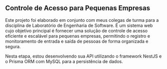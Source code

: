 ## Controle de Acesso para Pequenas Empresas
<p>
  Este projeto foi elaborado em conjunto com meus colegas de turma para a disciplina de Laboratório de Engenharia de Software.
É um sistema web cujo objetivo principal é fornecer uma solução de controle de acesso eficiente e escalável para pequenas empresas, permitindo o registro e monitoramento de entrada e saída de pessoas de forma organizada e segura.
</p>
<p>
  Nesta etapa, estou desenvolvendo sua API utilizando o framework NestJS e o Prisma ORM com MySQL para a persistência de dados.
</p>
